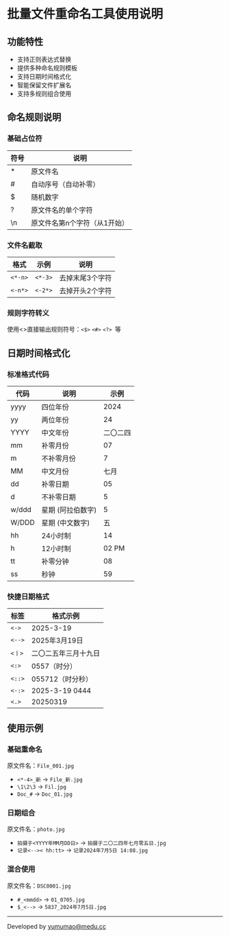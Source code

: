 # 批量文件重命名工具使用说明

## 功能特性
- 支持正则表达式替换
- 提供多种命名规则模板
- 支持日期时间格式化
- 智能保留文件扩展名
- 支持多规则组合使用

## 命名规则说明

### 基础占位符
| 符号 | 说明                      |
|------|-------------------------|
| *    | 原文件名                 |
| #    | 自动序号（自动补零）      |
| $    | 随机数字                 |
| ?    | 原文件名的单个字符        |
| \n   | 原文件名第n个字符（从1开始）|

### 文件名截取
| 格式      | 示例             | 说明                    |
|-----------|------------------|-----------------------|
| `<*-n>`   | `<*-3>`          | 去掉末尾3个字符        |
| `<-n*>`   | `<-2*>`          | 去掉开头2个字符        |

### 规则字符转义
使用<>直接输出规则符号：`<$>` `<#>` `<?> `等

## 日期时间格式化

### 标准格式代码
| 代码 | 说明                | 示例        |
|------|-------------------|------------|
| yyyy | 四位年份           | 2024       |
| yy   | 两位年份           | 24         |
| YYYY | 中文年份           | 二〇二四    |
| mm   | 补零月份           | 07         |
| m    | 不补零月份         | 7          |
| MM   | 中文月份           | 七月        |
| dd   | 补零日期           | 05         |
| d    | 不补零日期         | 5          |
| w/ddd    | 星期 (阿拉伯数字)      | 5          |
| W/DDD    | 星期 (中文数字)      | 五          |
| hh   | 24小时制           | 14         |
| h    | 12小时制           | 02 PM      |
| tt   | 补零分钟           | 08         |
| ss   | 秒钟               | 59         |

### 快捷日期格式
| 标签   | 格式示例                 |
|--------|-------------------------|
| `<->`  | 2025-3-19               |
| `<-->` | 2025年3月19日           |
| `<丨>`  | 二〇二五年三月十九日     |
| `<:>` | 0557（时分）           |
| `<::>` | 055712（时分秒）           |
| `<-:>` | 2025-3-19 0444           |
| `<.>`  | 20250319                |

## 使用示例

### 基础重命名
原文件名：`File_001.jpg`
- `<*-4>_新` → `File_新.jpg`
- `\1\2\3` → `Fil.jpg` 
- `Doc_#` → `Doc_01.jpg`

### 日期组合
原文件名：`photo.jpg`
- `拍摄于<YYYY年MM月DD日>` → `拍摄于二〇二四年七月零五日.jpg`
- `记录<-->< hh:tt>` → `记录2024年7月5日 14:08.jpg`

### 混合使用
原文件名：`DSC0001.jpg`
- `#_<mmdd>` → `01_0705.jpg`
- `$_<-->` → `5837_2024年7月5日.jpg`

---

Developed by [yumumao@medu.cc](mailto:yumumao@medu.cc)
